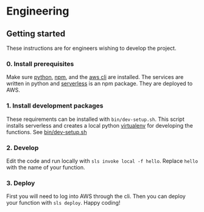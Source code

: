# Engineering

## Getting started

These instructions are for engineers wishing to develop the project.

### 0. Install prerequisites
Make sure [python](https://www.python.org/), [npm](https://www.npmjs.com/), and the [aws cli](https://aws.amazon.com/cli/) are installed.
The services are written in python and [serverless](https://www.serverless.com/) is an npm package. They are deployed to AWS.

### 1. Install development packages
These requirements can be installed with `bin/dev-setup.sh`.
This script installs serverless and creates a local python [virtualenv](https://virtualenv.pypa.io/en/latest/) for developing the functions.
See [bin/dev-setup.sh](bin/dev-setup.sh)

### 2. Develop
Edit the code and run locally with `sls invoke local -f hello`.
Replace `hello` with the name of your function.

### 3. Deploy
First you will need to log into AWS through the cli.
Then you can deploy your function with `sls deploy`.
Happy coding!

